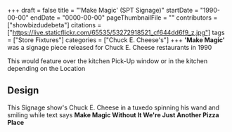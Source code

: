 +++
draft = false
title = "'Make Magic' (SPT Signage)"
startDate = "1990-00-00"
endDate = "0000-00-00"
pageThumbnailFile = ""
contributors = ["showbizdudebeta"]
citations = ["https://live.staticflickr.com/65535/53272918521_cf644dd6f9_z.jpg"]
tags = ["Store Fixtures"]
categories = ["Chuck E. Cheese's"]
+++
**'Make Magic'** was a signage piece released for Chuck E. Cheese restaurants in 1990 

This would feature over the kitchen Pick-Up window or in the kitchen depending on the Location 

## Design

This Signage show's Chuck E. Cheese in a tuxedo spinning his wand and smiling while text says **Make Magic Without It We're Just Another Pizza Place** 
 
